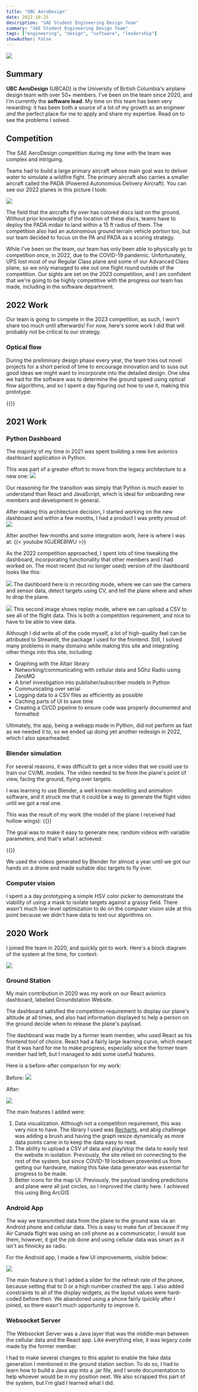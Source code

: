 ```yaml
---
title: "UBC AeroDesign"
date: 2022-10-25
description: "SAE Student Engineering Design Team"
summary: "SAE Student Engineering Design Team"
tags: ["engineering", "design", "software", "leadership"]
showAuthor: False
---
```

![](fizzatcomp.jpg)
## Summary
**UBC AeroDesign** (UBCAD) is the University of British Columbia's airplane design team with over 50+ members. I've been on the team since
2020, and I'm currently the **software lead**. My time on this team has been very rewarding: it has been both a source
of a lot of my growth as an engineer *and* the perfect place for me to apply and share my expertise. Read on to see the
problems I solved.

## Competition
The SAE AeroDesign competition during my time with the team was complex and intriguing.

Teams had to build a large
primary aircraft whose main goal was to deliver water to simulate a wildfire fight. The primary aircraft
also carries a smaller aircraft called the PADA (Powered Autonomous Delivery Aircraft). You can see our 2022 planes
in this picture I took:

![](kyogre.jpg)

The field that the aircrafts fly over has colored discs laid on the ground. Without prior knowledge of the location of
these discs, teams have to deploy the PADA midair to land within a 15 ft radius of them. The competition also had an
autonomous ground terrain vehicle portion too, but our team decided to focus on the PA and PADA as a scoring strategy.

While I've been on the team, our team has only been able to physically go to competition once, in 2022, due to the
COVID-19 pandemic. Unfortunately, UPS lost most of our Regular Class plane and some of our Advanced Class plane,
so we only managed to eke out one flight round outside of the competition. Our sights are set on the 2023 competition,
and I am confident that we're going to be highly competitive with the progress our team has made, including in the
software department.

## 2022 Work

Our team is going to compete in the 2023 competition, as such, I won't share too much until afterwards! For now, here's some work I did that will probably not be critical to our strategy.


### Optical flow
During the preliminary design phase every year, the team tries out novel projects for a short period of time to encourage innovation and to suss out good ideas we might want to incorporate into the detailed design. One idea we had for the software was to determine the ground speed using optical flow algorithms,
and so I spent a day figuring out how to use it, making this prototype:

{{<youtube pY0WaDvIADo>}}


## 2021 Work
### Python Dashboard
The majority of my time in 2021 was spent building a new live avionics dashboard application in Python.

This was part of a greater effort to move from the legacy architecture to a new one:
![](2020_telemetry_path.png)

Our reasoning for the transition was simply that Python is much easier to understand than React and JavaScript, which is ideal for onboarding new members and development in general.

After making this architecture decision, I started working on the new dashboard and within a few months, I had a product I was pretty proud of:
![](dash.png)

After another few months and some integration work, here is where I was at:
{{< youtube IiGJERE8lWU >}}

As the 2022 competition approached, I spent lots of time tweaking the dashboard, incorporating functionality that other members and I had worked on. The most recent (but no longer used) version of the dashboard looks like this:

![](dash_video.png)
The dashboard here is in recording mode, where we can see the camera and sensor data, detect targets using CV, and tell the plane where and when to drop the plane.

![](dash_replay.png)
This second image shows replay mode, where we can upload a CSV to see all of the flight data. This is both
a competition requirement, and nice to have to be able to view data.

Although I did write all of the code myself, a lot of high-quality feel can be attributed to Streamlit, the
package I used for the frontend. Still, I solved many problems in many domains while making this site and integrating
other things into this site, including:

- Graphing with the Altair library
- Networking/communicating with cellular data and 5Ghz Radio using ZeroMQ
- A brief investigation into publisher/subscriber models in Python
- Communicating over serial
- Logging data to a CSV files as efficiently as possible
- Caching parts of UI to save time
- Creating a CI/CD pipeline to ensure code was properly documented and formatted

Ultimately, the app, being a webapp made in Python, did not perform as fast as we needed it to, so we ended up doing yet another redesign in 2022, which I also spearheaded.

### Blender simulation
For several reasons, it was difficult to get a nice video that we could use to train our CV/ML models.
The video needed to be from the plane's point of view, facing the ground, flying over targets.

I was learning to use Blender, a well known modelling and animation software, and it struck me that it could be a way to generate the flight video until we got a real one.

This was the result of my work (the model of the plane I received had hollow wings):
{{<youtube yBBwS2mGgNU>}}

The goal was to make it easy to generate new, random videos with variable parameters, and that's what I achieved:

{{<youtube Je4mo1gCoZs>}}

We used the videos generated by Blender for almost a year until we got our hands on a drone and made
suitable disc targets to fly over.


### Computer vision
I spent a a day prototyping a simple HSV color picker to demonstrate the viability of using
a mask to isolate targets against a grassy field. There wasn't much low-level optimization to do on the computer vision side at this point because we didn't have data to test our algorithms on.


## 2020 Work
I joined the team in 2020, and quickly got to work. Here's a block diagram of the system at the time,
for context:

![](2020_avionics_system.png)

### Ground Station
My main contribution in 2020 was my work on our React avionics dashboard, labelled Groundstation Website.

The dashboard satisfied the competition requirement to display our plane's altitude at all times,
and also had information displayed to help a person on the ground decide when to release the plane's
payload.

The dashboard was made by a former team member, who used React as his frontend tool of choice.
React had a fairly large learning curve, which meant that it was hard for me to make progress, especially
since the former team member had left, but I managed to add some useful features.

Here is a before-after comparison for my work:

Before:
![](groundstationweb-before.png)

After:

![](groundstationweb-after.png)

The main features I added were:

1. Data visualization. Although not a competition requirement, this was very nice to have. The library I used was [Recharts](https://recharts.org/), and abig challenge was adding a brush and having the graph resize dynamically as more data points came in to keep the data easy to read.
2. The ability to upload a CSV of data and play/stop the data to easily test the website in isolation. Previously, the site relied on connecting to the rest of the system, but since COVID-19 lockdown prevented us from getting our hardware, making this fake data generator was essential for progress to be made.
3. Better icons for the map UI. Previously, the payload landing predictions and plane were all just circles, so I improved the clarity here. I achieved this using Bing ArcGIS

### Android App
The way we transmitted data from the plane to the ground was via an Android phone and cellular data.
This is easy to make fun of because if my Air Canada flight was using an cell phone as a communicator, I would sue them, however, it got the job done and using cellular data was smart as it isn't as finnicky as radio.

For the Android app, I made a few UI improvements, visible below:

![](android_before_after.png)

The main feature is that I added a slider for the refresh rate of the phone, because setting that to 0
or a high number crashed the app. I also added constraints to all of the display widgets, as the layout values were hard-coded before then. We abandoned using a phone fairly quickly after I joined, so there wasn't much opportunity to improve it.

### Websocket Server
The Websocket Server was a Java layer that was the middle-man between the cellular data and the React app.
Like everything else, it was legacy code made by the former member.

I had to make several changes to this applet to enable the fake data generation I mentioned in the ground station section. To do so, I had to learn how to build a Java app into a .jar file, and I wrote documentation to help whoever would be in my position next. We also scrapped this part of the system, but I'm glad I learned what I did.






